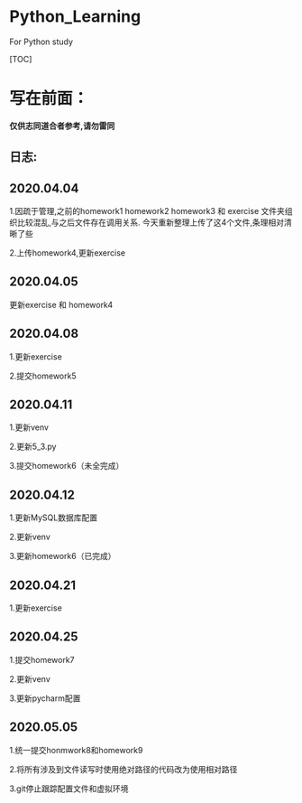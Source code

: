 # Python_Learning
For Python study

[TOC]



# 写在前面：

#### 仅供志同道合者参考,请勿雷同





## 日志:

## 2020.04.04
1.因疏于管理,之前的homework1 homework2 homework3 和 exercise 文件夹组织比较混乱,与之后文件存在调用关系.
今天重新整理上传了这4个文件,条理相对清晰了些

2.上传homework4,更新exercise

## 2020.04.05
更新exercise 和 homework4

## 2020.04.08

1.更新exercise

2.提交homework5

## 2020.04.11

1.更新venv

2.更新5_3.py

3.提交homework6（未全完成）

## 2020.04.12

1.更新MySQL数据库配置

2.更新venv

3.更新homework6（已完成）


## 2020.04.21
1.更新exercise


## 2020.04.25

1.提交homework7

2.更新venv

3.更新pycharm配置



## 2020.05.05

1.统一提交honmwork8和homework9

2.将所有涉及到文件读写时使用绝对路径的代码改为使用相对路径

3.git停止跟踪配置文件和虚拟环境